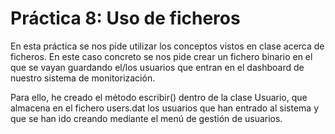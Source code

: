 ﻿# Práctica 8: Uso de ficheros

En esta práctica se nos pide utilizar los conceptos vistos en clase acerca de ficheros. En este caso concreto se nos pide crear un fichero binario en el que se vayan guardando el/los usuarios que entran en el dashboard de nuestro sistema de monitorización.

Para ello, he creado el método escribir() dentro de la clase Usuario, que almacena en el fichero users.dat los usuarios que han entrado al sistema y que se han ido creando mediante el menú de gestión de usuarios.
